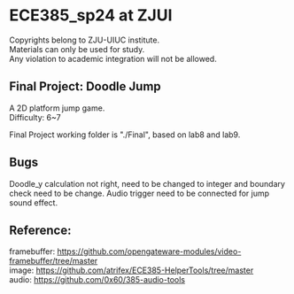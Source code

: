 # ECE385_sp24 at ZJUI
Copyrights belong to ZJU-UIUC institute.  
Materials can only be used for study.  
Any violation to academic integration will not be allowed.  

## Final Project: Doodle Jump
A 2D platform jump game.  
Difficulty: 6~7

Final Project working folder is "./Final", based on lab8 and lab9.

## Bugs
Doodle_y calculation not right, need to be changed to integer and boundary check need to be change.
Audio trigger need to be connected for jump sound effect.



## Reference:  
framebuffer: https://github.com/opengateware-modules/video-framebuffer/tree/master  
image: https://github.com/atrifex/ECE385-HelperTools/tree/master  
audio: https://github.com/0x60/385-audio-tools  
